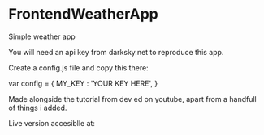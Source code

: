 # FrontendWeatherApp
Simple weather app 

You will need an api key from darksky.net to reproduce this app.

Create a config.js file and copy this there:

var config = {
  MY_KEY : 'YOUR KEY HERE',
}

Made alongside the tutorial from dev ed on youtube, apart from a handfull of things i added.


Live version accesiblle at: 

